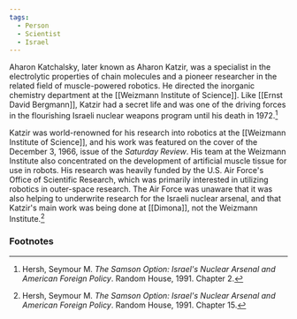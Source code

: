 ```yaml
---
tags:
  - Person
  - Scientist
  - Israel
---
```

Aharon Katchalsky, later known as Aharon Katzir, was a specialist in the electrolytic properties of chain molecules and a pioneer researcher in the related field of muscle-powered robotics. He directed the inorganic chemistry department at the [[Weizmann Institute of Science]]. Like [[Ernst David Bergmann]], Katzir had a secret life and was one of the driving forces in the flourishing Israeli nuclear weapons program until his death in 1972.[^1]

Katzir was world-renowned for his research into robotics at the [[Weizmann Institute of Science]], and his work was featured on the cover of the December 3, 1966, issue of the *Saturday Review*. His team at the Weizmann Institute also concentrated on the development of artificial muscle tissue for use in robots. His research was heavily funded by the U.S. Air Force's Office of Scientific Research, which was primarily interested in utilizing robotics in outer-space research. The Air Force was unaware that it was also helping to underwrite research for the Israeli nuclear arsenal, and that Katzir's main work was being done at [[Dimona]], not the Weizmann Institute.[^2]

### Footnotes

[^1]: Hersh, Seymour M. *The Samson Option: Israel's Nuclear Arsenal and American Foreign Policy*. Random House, 1991. Chapter 2.
[^2]: Hersh, Seymour M. *The Samson Option: Israel's Nuclear Arsenal and American Foreign Policy*. Random House, 1991. Chapter 15.
